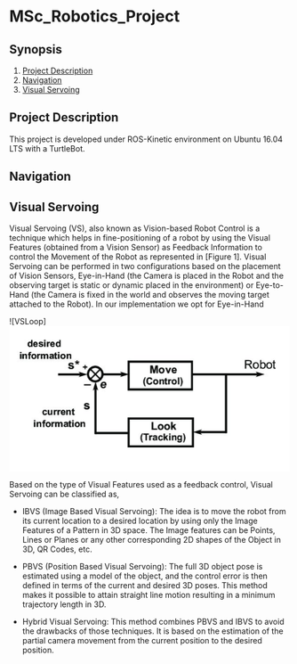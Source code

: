 # MSc_Robotics_Project

## Synopsis
  1. [Project Description](#Pro)
  2. [Navigation](#Nav)
  3. [Visual Servoing](#VS)
  

## Project Description
This project is developed under ROS-Kinetic environment on Ubuntu 16.04 LTS with a TurtleBot. 

## Navigation

## Visual Servoing
Visual Servoing (VS), also known as Vision-based Robot Control is a technique which helps in fine-positioning of a robot by using the Visual Features (obtained from a Vision Sensor) as Feedback Information to control the Movement of the Robot as represented in [Figure 1]. Visual Servoing can be performed in two configurations based on the placement of Vision Sensors, Eye-in-Hand (the Camera is placed in the Robot and the observing target is static or dynamic placed in the environment) or Eye-to-Hand (the Camera is fixed in the world and observes the moving target attached to the Robot). In our implementation we opt for Eye-in-Hand  

![VSLoop]
  <img align="center" src='/Images/VS.png' />
 

Based on the type of Visual Features used as a feedback control, Visual Servoing can be classified as,

- IBVS (Image Based Visual Servoing): The idea is to move the robot from its current location to a desired location
by using only the Image Features of a Pattern in 3D space. The Image features can be Points, Lines or Planes or any other corresponding 2D shapes of the Object in 3D, QR Codes, etc.

- PBVS (Position Based Visual Servoing): The full 3D object pose is estimated using a model of the object, and the control error is then defined in terms of the current and desired 3D poses. This method makes it possible to attain straight line motion resulting in a minimum trajectory length in 3D. 

- Hybrid Visual Servoing: This method combines PBVS and IBVS to avoid the drawbacks of those techniques. It is based on the estimation of the partial camera movement from the current position to the desired position.

